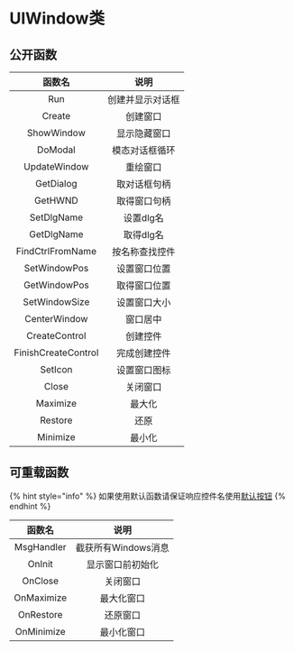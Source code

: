 # UIWindow类

## 公开函数

| 函数名 | 说明 |
| :---: | :---: |
| Run | 创建并显示对话框 |
| Create | 创建窗口 |
| ShowWindow | 显示隐藏窗口 |
| DoModal | 模态对话框循环 |
| UpdateWindow | 重绘窗口 |
| GetDialog | 取对话框句柄 |
| GetHWND | 取得窗口句柄 |
| SetDlgName | 设置dlg名 |
| GetDlgName | 取得dlg名 |
| FindCtrlFromName | 按名称查找控件 |
| SetWindowPos | 设置窗口位置 |
| GetWindowPos | 取得窗口位置 |
| SetWindowSize | 设置窗口大小 |
| CenterWindow | 窗口居中 |
| CreateControl | 创建控件 |
| FinishCreateControl | 完成创建控件 |
| SetIcon | 设置窗口图标 |
| Close | 关闭窗口 |
| Maximize | 最大化 |
| Restore | 还原 |
| Minimize | 最小化 |

## 可重载函数

{% hint style="info" %}
如果使用默认函数请保证响应控件名使用[默认按钮](uibutton.md#mo-ren-an-niu)
{% endhint %}

| 函数名 | 说明 |
| :---: | :---: |
| MsgHandler | 截获所有Windows消息 |
| OnInit | 显示窗口前初始化 |
| OnClose | 关闭窗口 |
| OnMaximize | 最大化窗口 |
| OnRestore | 还原窗口 |
| OnMinimize | 最小化窗口 |




